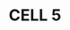 ---
page: home
title: CELL 5
heading: >
    start today


    scale tomorrow
image: img/cell5/cell-5-logo-black.svg
bannerImg: img/banner-2.png
moreLink: Get In Touch
linkUrl: "#"
text: >
    we are technology experts delivering 
    
    
    scalable start-up solutions
footer: >
    If you are not ready to engage with us yet and have questions or need more convincing, invite us to pitch to you. **[Let us Pitch?](/contact)**

OurWork: 
  heading: >
    Read about some of the recent products we have shipped:
  linkUrl: "#"
  moreLink: See more of our work
  content:
    - heading: MVP > scale > pivot
      text: >
        18 months of deploying weekly in proptech. > 
    - heading: Brick by brick
      text: >
        innovating in series B construction tech one project at a time. >
    - heading: Weathering the storm
      text: >
        security fixes and new journies for early stage social sailing. > 
    - heading: Functional fintech
      text: >
        early stage team augmentation in start-up funding app. >

WhoWeAre:
  heading: Who we are
  linkUrl: "#"
  moreLink: Meet the team
  text: >
    We are a passionate team of designers, developers and makers armed with start-up experience and a product delivery mindset. 


    We are a diverse, globally distributed remote team of 11 permanent members supported by an extensive freelance network who can offer full service technology solutions or augment your team.

HowWeWork:
  heading: How we work
  linkUrl: "#"
  moreLink: View our process
  text: >
    An engagement with us starts with getting to know each other, preparing for success, and making commitments.  Blending the right team is the most important outcome.


    Once we start, we optimize for fast paced delivery of the right features while maximizing discovery and sustainability.  Our objective here is a product in customers hands that improves their lives.

TechWeKnow: 
  heading: Tech We Know
  text: >
    We have shipped products with these technologies in last 18 months
  lists: 
    - group: "Custom API"
      tech:
        - imageUrl: img/tools/java.svg
        - imageUrl: img/tools/laravel.svg
        - imageUrl: img/tools/springboot.svg
        - imageUrl: img/tools/golang.svg
        - imageUrl: img/tools/nodejs.svg
        - imageUrl: img/tools/awslambda.svg
        - imageUrl: img/tools/php.svg
        - imageUrl: img/tools/python.svg
    - group: "Persistence & Middleware"
      tech:
        - imageUrl: img/tools/postgresql.svg
        - imageUrl: img/tools/redis.svg
        - imageUrl: img/tools/elasticsearch.svg
        - imageUrl: img/tools/mongodb.svg
        - imageUrl: img/tools/mysql.svg
        - imageUrl: img/tools/amazon aurora.svg
        - imageUrl: img/tools/mariadb.svg
    - group: "Web & Mobile"
      tech:
        - imageUrl: img/tools/d3.svg
        - imageUrl: img/tools/angularjs.svg
        - imageUrl: img/tools/elm.svg
        - imageUrl: img/tools/expressjs.svg
        - imageUrl: img/tools/VueJs.svg
        - imageUrl: img/tools/Flutter.svg
        - imageUrl: img/tools/ReactJs.svg
        - imageUrl: img/tools/Ionic.svg
    - group: "CRM, CMS & Ecommerce"
      tech:
        - imageUrl: img/tools/craftcms.svg
        - imageUrl: img/tools/yiiframework.svg
        - imageUrl: img/tools/amazon.svg
        - imageUrl: img/tools/woocommerce.svg
        - imageUrl: img/tools/shopify.svg
        - imageUrl: img/tools/wordpress.svg
        - imageUrl: img/tools/django.svg
        - imageUrl: img/tools/joomla.svg
    - group: "Hosting & Cloud Infrastructure"
      tech:
        - imageUrl: img/tools/terraform.svg
        - imageUrl: img/tools/digitalocean.svg
        - imageUrl: img/tools/envoyer_1.svg
        - imageUrl: img/tools/netlify.svg
        - imageUrl: img/tools/googlecloud-gcp.svg
        - imageUrl: img/tools/aws.svg
        - imageUrl: img/tools/forge.svg
        - imageUrl: img/tools/serverless.svg
        - imageUrl: img/tools/docker.svg
        - imageUrl: img/tools/kubernetes.svg
    - group: "SaaS Integration"
      tech:
        - imageUrl: img/tools/auth0.svg
        - imageUrl: img/tools/paypal.svg
        - imageUrl: img/tools/stripe1.svg
        - imageUrl: img/tools/googleanalytics.svg
        - imageUrl: img/tools/googlemaps.svg
        - imageUrl: img/tools/starling.svg
        - imageUrl: img/tools/mailchip.svg
        - imageUrl: img/tools/Mailgun.svg
        - imageUrl: img/tools/segment.svg

qualifications:
  heading: Are we a fit for you?
  lists:
    - text:  Your organization is between 1-50 people
    - text:  You plan to launch in under 3 months or are already live
    - text:  Your budget is at least £5K or £500 a week
    - text:  You are happy with a remote-first delivery
    - text:  You respect our values

feedbacks:
  heading: What our clients say...
  lists:
    - name: Owner
      company: Aphex
      imageUrl: /img/clients/aphex-screenshot.jpg
      text: >
        “Cell 5 picked up our Laravel PHP project launched it and supported it. At amazing rates.”
    - name: Owner
      company: myval
      imageUrl: /img/clients/myval-screenshot.jpg
      text: >
        “Cell 5 picked up our Laravel PHP project launched it and supported it. At amazing rates.”
---